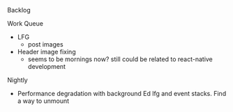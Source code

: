 Backlog

Work Queue
* LFG
  * post images
* Header image fixing
  * seems to be mornings now? still could be related to react-native development

Nightly
* Performance degradation with background Ed lfg and event stacks. Find a way to unmount
